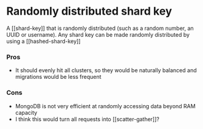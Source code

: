 # Randomly distributed shard key
A [[shard-key]] that is randomly distributed (such as a random number, an UUID or username). Any shard key can be made randomly distributed by using a [[hashed-shard-key]]

### Pros
* It should evenly hit all clusters, so they would be naturally balanced and migrations would be less frequent

### Cons
* MongoDB is not very efficient at randomly accessing data beyond RAM capacity
* I think this would turn all requests into [[scatter-gather]]?
